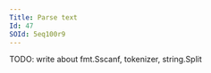 ```yaml
---
Title: Parse text
Id: 47
SOId: 5eq100r9
---
```


TODO: write about fmt.Sscanf, tokenizer, string.Split

